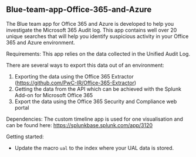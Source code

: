 <h2>Blue-team-app-Office-365-and-Azure</h2>
The Blue team app for Office 365 and Azure is developed to help you investigate the Microsoft 365 Audit log. This app contains well over 20 unique searches that will help you identify suspicious activity in your Office 365 and Azure environment.

Requirements:
This app relies on the data collected in the Unified Audit Log.

There are several ways to export this data out of an environment:
1. Exporting the data using the Office 365 Extractor (https://github.com/PwC-IR/Office-365-Extractor)
2. Getting the data from the API which can be achieved with the Splunk Add-on for Microsoft Office 365 
3. Export the data using the Office 365 Security and Compliance web portal

Dependencies:
The custom timeline app is used for one visualisation and can be found here:
https://splunkbase.splunk.com/app/3120

Getting started:
- Update the macro `ual` to the index where your UAL data is stored.
